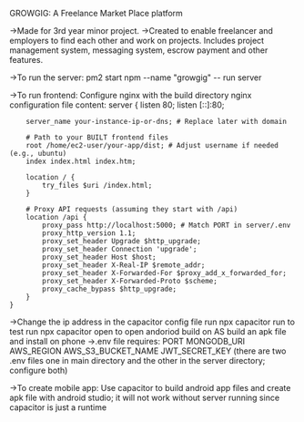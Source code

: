 GROWGIG: A Freelance Market Place platform

->Made for 3rd year minor project.
->Created to enable freelancer and employers to find each other and work on projects. Includes project management system, messaging system, escrow payment and other features.

->To run the server:
    pm2 start npm --name "growgig" -- run server

->To run frontend:
    Configure nginx with the build directory
    nginx configuration file content:
    server {
        listen 80;
        listen [::]:80;

        server_name your-instance-ip-or-dns; # Replace later with domain

        # Path to your BUILT frontend files
        root /home/ec2-user/your-app/dist; # Adjust username if needed (e.g., ubuntu)
        index index.html index.htm;

        location / {
            try_files $uri /index.html;
        }

        # Proxy API requests (assuming they start with /api)
        location /api {
            proxy_pass http://localhost:5000; # Match PORT in server/.env
            proxy_http_version 1.1;
            proxy_set_header Upgrade $http_upgrade;
            proxy_set_header Connection 'upgrade';
            proxy_set_header Host $host;
            proxy_set_header X-Real-IP $remote_addr;
            proxy_set_header X-Forwarded-For $proxy_add_x_forwarded_for;
            proxy_set_header X-Forwarded-Proto $scheme;
            proxy_cache_bypass $http_upgrade;
        }
    }
    
->Change the ip address in the capacitor config file 
  run npx capacitor run to test
  run npx capacitor open to open andoriod build on AS
  build an apk file and install on phone
->.env file requires:
    PORT
    MONGODB_URI
    AWS_REGION
    AWS_S3_BUCKET_NAME
    JWT_SECRET_KEY
    (there are two .env files one in main directory and the other in the server directory; configure both)

->To create mobile app:
    Use capacitor to build android app files and create apk file with android studio; it will not work without server running since capacitor is just a runtime
    
